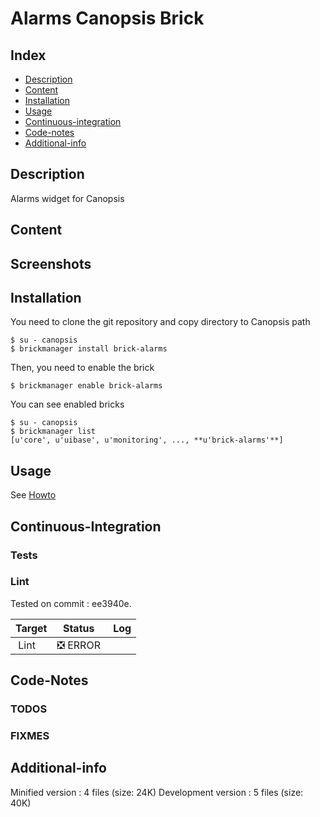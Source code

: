 # Alarms Canopsis Brick

## Index

- [Description](#description)
- [Content](#content)
- [Installation](#installation)
- [Usage](#usage)
- [Continuous-integration](#continuous-integration)
- [Code-notes](#code-notes)
- [Additional-info](#additional-info)

## Description

Alarms widget for Canopsis

## Content



## Screenshots



## Installation

You need to clone the git repository and copy directory to Canopsis path

    $ su - canopsis
    $ brickmanager install brick-alarms

Then, you need to enable the brick

    $ brickmanager enable brick-alarms

You can see enabled bricks

    $ su - canopsis
    $ brickmanager list
    [u'core', u'uibase', u'monitoring', ..., **u'brick-alarms'**]

## Usage

See [Howto](https://git.canopsis.net/canopsis-ui-bricks/brick-alarms/blob/master/doc/index.rst)

## Continuous-Integration

### Tests



### Lint

Tested on commit : ee3940e.

| Target | Status | Log |
| ------ | ------ | --- |
| Lint   | :negative_squared_cross_mark: ERROR |  |


## Code-Notes

### TODOS



### FIXMES



## Additional-info

Minified version : 4 files (size: 24K)
Development version : 5 files (size: 40K)
